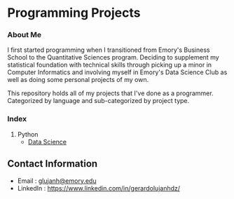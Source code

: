 # Programming Projects

### About Me

I first started programming when I transitioned from Emory's Business School to the Quantitative Sciences program. Deciding to supplement my statistical foundation with technical skills through picking up a minor in Computer Informatics and involving myself in Emory's Data Science Club as well as doing some personal projects of my own.

This repository holds all of my projects that I've done as a programmer. Categorized by language and sub-categorized by project type.

### Index

  1. Python
     - [Data Science](https://github.com/gerardolujanhdz/PersonalProjects/tree/master/Personal%20Programming%20Projects/Python)

## Contact Information

- Email : glujanh@emory.edu
- LinkedIn : https://www.linkedin.com/in/gerardolujanhdz/
